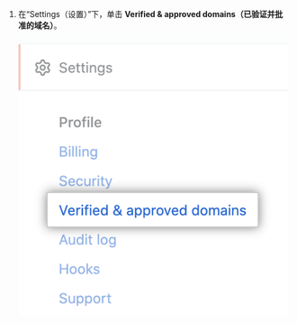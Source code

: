1. 在“Settings（设置）”下，单击 **Verified & approved domains（已验证并批准的域名）**。 ![“已验证并批准的域名”选项卡](/assets/images/help/enterprises/verified-domains-tab.png)
